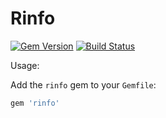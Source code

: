 # Rinfo

[![Gem Version](https://badge.fury.io/rb/rinfo.png)](http://badge.fury.io/rb/rinfo) [![Build Status](https://travis-ci.org/rafecolton/rinfo.png?branch=master)](https://travis-ci.org/rafecolton/rinfo)

Usage:

Add the `rinfo` gem to your `Gemfile`:

```ruby
gem 'rinfo'
```
